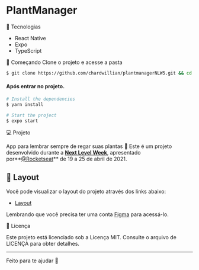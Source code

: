 # PlantManager 
 
🧪 Tecnologias
* React Native
* Expo
* TypeScript

🚀 Começando
Clone o projeto e acesse a pasta
```bash
$ git clone https://github.com/chardwillian/plantmanagerNLW5.git && cd plantmanagerNLW5
```

#### Após entrar no projeto.
```bash
# Install the dependencies 
$ yarn install

# Start the project
$ expo start
```

💻 Projeto

App para lembrar sempre de regar suas plantas 🌱
Este é um projeto desenvolvido durante a **[Next Level Week](https://nextlevelweek.com/)**, apresentado por**[@Rocketseat](https://github.com/Rocketseat)** de 19 a 25 de abril de 2021.

## 🔖 Layout

Você pode visualizar o layout do projeto através dos links abaixo:

- [Layout](https://www.figma.com/file/IhQRtrOZdu3TrvkPYREzOy/PlantManager) 

Lembrando que você precisa ter uma conta [Figma](http://figma.com/) para acessá-lo.

📝 Licença

Este projeto está licenciado sob a Licença MIT. Consulte o arquivo de LICENÇA para obter detalhes. 
***

Feito para te ajudar :rocket: